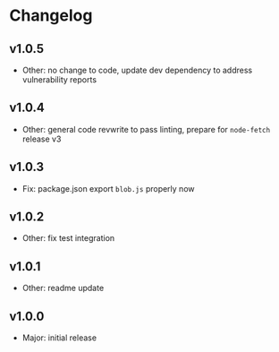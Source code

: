 
Changelog
=========

## v1.0.5

- Other: no change to code, update dev dependency to address vulnerability reports

## v1.0.4

- Other: general code revwrite to pass linting, prepare for `node-fetch` release v3

## v1.0.3

- Fix: package.json export `blob.js` properly now

## v1.0.2

- Other: fix test integration

## v1.0.1

- Other: readme update

## v1.0.0

- Major: initial release
